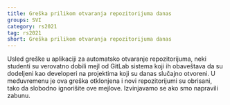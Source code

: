 ```yaml
---
title: Greška prilikom otvaranja repozitorijuma danas
groups: SVI
category: rs2021
tag: rs2021
short: Greška prilikom otvaranja repozitorijuma danas
---
```


Usled greške u aplikaciji za automatsko otvaranje repozitorijuma, neki studenti su verovatno dobili mejl od GitLab sistema koji ih obaveštava da su dodeljeni kao developeri na projektima koji su danas slučajno otvoreni. U međuvremenu je ova greška otklonjena i novi repozitorijumi su obrisani, tako da slobodno ignorišite ove mejlove. Izvinjavamo se ako smo napravili zabunu.
